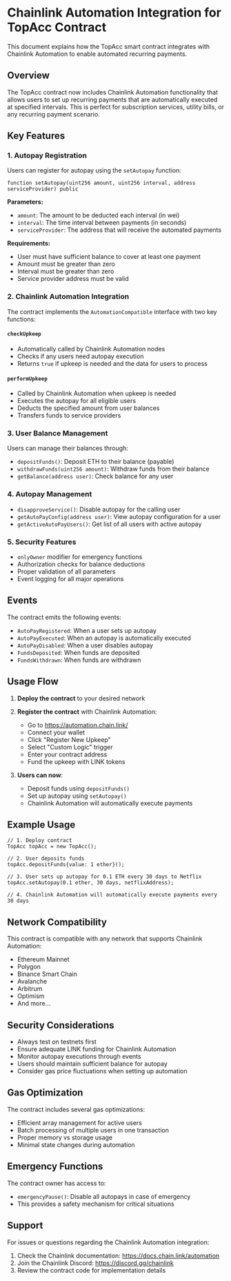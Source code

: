 # Chainlink Automation Integration for TopAcc Contract

This document explains how the TopAcc smart contract integrates with Chainlink Automation to enable automated recurring payments.

## Overview

The TopAcc contract now includes Chainlink Automation functionality that allows users to set up recurring payments that are automatically executed at specified intervals. This is perfect for subscription services, utility bills, or any recurring payment scenario.

## Key Features

### 1. Autopay Registration
Users can register for autopay using the `setAutopay` function:
```solidity
function setAutopay(uint256 amount, uint256 interval, address serviceProvider) public
```

**Parameters:**
- `amount`: The amount to be deducted each interval (in wei)
- `interval`: The time interval between payments (in seconds)
- `serviceProvider`: The address that will receive the automated payments

**Requirements:**
- User must have sufficient balance to cover at least one payment
- Amount must be greater than zero
- Interval must be greater than zero
- Service provider address must be valid

### 2. Chainlink Automation Integration

The contract implements the `AutomationCompatible` interface with two key functions:

#### `checkUpkeep`
- Automatically called by Chainlink Automation nodes
- Checks if any users need autopay execution
- Returns `true` if upkeep is needed and the data for users to process

#### `performUpkeep`
- Called by Chainlink Automation when upkeep is needed
- Executes the autopay for all eligible users
- Deducts the specified amount from user balances
- Transfers funds to service providers

### 3. User Balance Management

Users can manage their balances through:
- `depositFunds()`: Deposit ETH to their balance (payable)
- `withdrawFunds(uint256 amount)`: Withdraw funds from their balance
- `getBalance(address user)`: Check balance for any user

### 4. Autopay Management

- `disapproveService()`: Disable autopay for the calling user
- `getAutoPayConfig(address user)`: View autopay configuration for a user
- `getActiveAutoPayUsers()`: Get list of all users with active autopay

### 5. Security Features

- `onlyOwner` modifier for emergency functions
- Authorization checks for balance deductions
- Proper validation of all parameters
- Event logging for all major operations

## Events

The contract emits the following events:
- `AutoPayRegistered`: When a user sets up autopay
- `AutoPayExecuted`: When an autopay is automatically executed
- `AutoPayDisabled`: When a user disables autopay
- `FundsDeposited`: When funds are deposited
- `FundsWithdrawn`: When funds are withdrawn

## Usage Flow

1. **Deploy the contract** to your desired network
2. **Register the contract** with Chainlink Automation:
   - Go to https://automation.chain.link/
   - Connect your wallet
   - Click "Register New Upkeep"
   - Select "Custom Logic" trigger
   - Enter your contract address
   - Fund the upkeep with LINK tokens

3. **Users can now**:
   - Deposit funds using `depositFunds()`
   - Set up autopay using `setAutopay()`
   - Chainlink Automation will automatically execute payments

## Example Usage

```solidity
// 1. Deploy contract
TopAcc topAcc = new TopAcc();

// 2. User deposits funds
topAcc.depositFunds{value: 1 ether}();

// 3. User sets up autopay for 0.1 ETH every 30 days to Netflix
topAcc.setAutopay(0.1 ether, 30 days, netflixAddress);

// 4. Chainlink Automation will automatically execute payments every 30 days
```

## Network Compatibility

This contract is compatible with any network that supports Chainlink Automation:
- Ethereum Mainnet
- Polygon
- Binance Smart Chain
- Avalanche
- Arbitrum
- Optimism
- And more...

## Security Considerations

- Always test on testnets first
- Ensure adequate LINK funding for Chainlink Automation
- Monitor autopay executions through events
- Users should maintain sufficient balance for autopay
- Consider gas price fluctuations when setting up automation

## Gas Optimization

The contract includes several gas optimizations:
- Efficient array management for active users
- Batch processing of multiple users in one transaction
- Proper memory vs storage usage
- Minimal state changes during automation

## Emergency Functions

The contract owner has access to:
- `emergencyPause()`: Disable all autopays in case of emergency
- This provides a safety mechanism for critical situations

## Support

For issues or questions regarding the Chainlink Automation integration:
1. Check the Chainlink documentation: https://docs.chain.link/automation
2. Join the Chainlink Discord: https://discord.gg/chainlink
3. Review the contract code for implementation details
